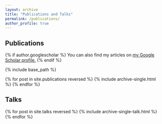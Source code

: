 ```yaml
---
layout: archive
title: "Publications and Talks"
permalink: /publications/
author_profile: true
---
```


## Publications
{% if author.googlescholar %}
  You can also find my articles on <u><a href="{{author.googlescholar}}">my Google Scholar profile</a>.</u>
{% endif %}

{% include base_path %}

{% for post in site.publications reversed %}
  {% include archive-single.html %}
{% endfor %}

## Talks

{% for post in site.talks reversed %}
  {% include archive-single-talk.html %}
{% endfor %}
